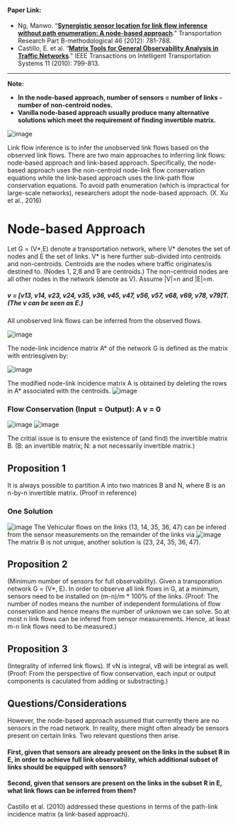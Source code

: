 #### Paper Link:
 - Ng, Manwo. “[**Synergistic sensor location for link flow inference without path enumeration: A node-based approach**](https://www.sciencedirect.com/science/article/pii/S0191261512000161).” Transportation Research Part B-methodological 46 (2012): 781-788. 
 -  Castillo, E. et al. “[**Matrix Tools for General Observability Analysis in Traffic Networks**](https://ieeexplore.ieee.org/document/5482130).” IEEE Transactions on Intelligent Transportation Systems 11 (2010): 799-813. 
_______________________________________________________________________________________

**Note:** 
 - **In the node-based approach, number of sensors = number of links - number of non-centroid nodes.**   
 - **Vanilla node-based approach usually produce many alternative solutions which meet the requirement of finding invertible matrix.** 

![image](https://user-images.githubusercontent.com/88390140/133832144-76eade33-c13b-420d-9b17-943956254d4b.png)


Link flow inference is to infer the unobserved link flows based on the observed link flows. 
There are two main approaches to inferring link flows: node-based approach and link-based approach. 
Specifically, the node-based approach uses the non-centroid node-link flow conservation equations while the link-based approach uses the link-path flow conservation equations.
To avoid path enumeration (which is impractical for large-scale networks), researchers adopt the node-based approach. (X. Xu et al., 2016)

# Node-based Approach
Let G = (V*,E) denote a transportation network, where V* denotes the set of nodes and E the set of links. 
V* is here further sub-divided into centroids and non-centroids. Centroids are the nodes where traffic originates/is destined to. (Nodes 1, 2,8 and 9 are centroids.)
The non-centroid nodes are all other nodes in the network (denote as V). Assume |V|=n and |E|=m. 
##### v = [v13, v14, v23, v24, v35, v36, v45, v47, v56, v57, v68, v69, v78, v79]T. (The v can be seen as E.) 
All unobserved link flows can be inferred from the observed flows. 

![image](https://user-images.githubusercontent.com/88390140/131421589-186152da-d561-46b6-a595-d8f268416233.png)

The node-link incidence matrix A* of the network G is defined as the matrix with entriesgiven by: 
 
 ![image](https://user-images.githubusercontent.com/88390140/131421516-35edad06-0749-4a56-bda7-37b5226355b2.png)
 
 The modified node-link incidence matrix A is obtained by deleting the rows in A* associated with the centroids. 
 ![image](https://user-images.githubusercontent.com/88390140/131421836-809f20ae-de45-4f63-8ced-6b33e13f28a6.png)

### Flow Conservation (Input = Output):     A v = 0   

![image](https://user-images.githubusercontent.com/88390140/131422958-c9c03726-35a8-432a-b15c-3d397fbf3c5b.png)
![image](https://user-images.githubusercontent.com/88390140/131422965-f927162c-5430-4741-8619-91889728077d.png)

The critial issue is to ensure the existence of (and find) the invertible matrix B. 
(B: an invertible matrix; N: a not necessarily invertible matrix.)

## Proposition 1
It is always possible to partition A into two matrices B and N, where B is an n-by-n invertible matrix. (Proof in reference) 

### One Solution 
![image](https://user-images.githubusercontent.com/88390140/131424603-d23982f1-d893-4a9e-b220-8882fde1d2a7.png)
The Vehicular flows on the links (13, 14, 35, 36, 47) can be infered from the sensor measurements on the remainder of the links via 
![image](https://user-images.githubusercontent.com/88390140/131422965-f927162c-5430-4741-8619-91889728077d.png)
The matrix B is not unique, another solution is (23, 24, 35, 36, 47). 

## Proposition 2
(Minimum number of sensors for full observability). Given a transporation network G = (V*, E). In order to observe all link flows in G, at a minimum, sensors need to be installed on (m-n)/m * 100% of the links. 
(Proof: The number of nodes means the number of independent formulations of flow conservation and hence means the number of unknown we can solve. So at most n link flows can be infered from sensor measurements. Hence, at least m-n link flows need to be measured.) 

## Proposition 3
(Integrality of inferred link flows). If vN is integral, vB will be integral as well. 
(Proof: From the perspective of flow conservation, each input or output components is caculated from adding or substracting.) 

## Questions/Considerations   
However, the node-based approach assumed that currently there are no sensors in the road network. In reality, there might often already be sensors present on certain links. Two relevant questions then arise.  
#### First, given that sensors are already present on the links in the subset R in E, in order to achieve full link observability, which additional subset of links should be equipped with sensors? 
#### Second, given that sensors are present on the links in the subset R in E, what link flows can be inferred from them? 

Castillo et al. (2010) addressed these questions in terms of the path-link incidence matrix (a link-based approach). 

